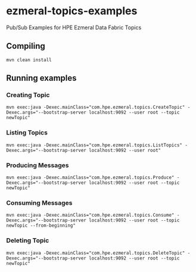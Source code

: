 # ezmeral-topics-examples
Pub/Sub Examples for HPE Ezmeral Data Fabric Topics

## Compiling
`mvn clean install`

## Running examples
### Creating Topic
`mvn exec:java -Dexec.mainClass="com.hpe.ezmeral.topics.CreateTopic" -Dexec.args="--bootstrap-server localhost:9092 --user root --topic newTopic"`

### Listing Topics
`mvn exec:java -Dexec.mainClass="com.hpe.ezmeral.topics.ListTopics" -Dexec.args="--bootstrap-server localhost:9092 --user root"`

### Producing Messages
`mvn exec:java -Dexec.mainClass="com.hpe.ezmeral.topics.Produce" -Dexec.args="--bootstrap-server localhost:9092 --user root --topic newTopic"`

### Consuming Messages
`mvn exec:java -Dexec.mainClass="com.hpe.ezmeral.topics.Consume" -Dexec.args="--bootstrap-server localhost:9092 --user root --topic newTopic --from-beginning"`

### Deleting Topic
`mvn exec:java -Dexec.mainClass="com.hpe.ezmeral.topics.DeleteTopic" -Dexec.args="--bootstrap-server localhost:9092 --user root --topic newTopic"`
